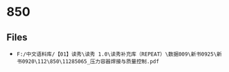 # 850

## Files

- `F:/中文语料库/【01】读秀\读秀 1.0\读秀补充库（REPEAT）\数据009\新书0925\新书0920\112\850\11285065_压力容器焊接与质量控制.pdf`
